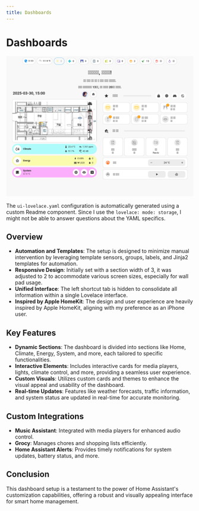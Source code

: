 ```yaml
---
title: Dashboards
---
```


# Dashboards

![Lovelace Dashboard](../images/lovelace.png)

The `ui-lovelace.yaml` configuration is automatically generated using a custom Readme component. Since I use the `lovelace: mode: storage`, I might not be able to answer questions about the YAML specifics.

## Overview

- **Automation and Templates**: The setup is designed to minimize manual intervention by leveraging template sensors, groups, labels, and Jinja2 templates for automation.
- **Responsive Design**: Initially set with a section width of 3, it was adjusted to 2 to accommodate various screen sizes, especially for wall pad usage.
- **Unified Interface**: The left shortcut tab is hidden to consolidate all information within a single Lovelace interface.
- **Inspired by Apple HomeKit**: The design and user experience are heavily inspired by Apple HomeKit, aligning with my preference as an iPhone user.

## Key Features

- **Dynamic Sections**: The dashboard is divided into sections like Home, Climate, Energy, System, and more, each tailored to specific functionalities.
- **Interactive Elements**: Includes interactive cards for media players, lights, climate control, and more, providing a seamless user experience.
- **Custom Visuals**: Utilizes custom cards and themes to enhance the visual appeal and usability of the dashboard.
- **Real-time Updates**: Features like weather forecasts, traffic information, and system status are updated in real-time for accurate monitoring.

## Custom Integrations

- **Music Assistant**: Integrated with media players for enhanced audio control.
- **Grocy**: Manages chores and shopping lists efficiently.
- **Home Assistant Alerts**: Provides timely notifications for system updates, battery status, and more.

## Conclusion

This dashboard setup is a testament to the power of Home Assistant's customization capabilities, offering a robust and visually appealing interface for smart home management.
